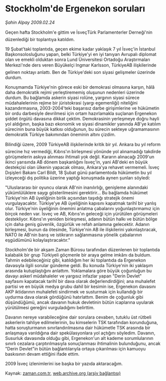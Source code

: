 # Stockholm'de Ergenekon soruları

*Şahin Alpay 2009.02.24*

<tr><td class="metin" colspan="2" style="padding-top: 20px; padding-left: 5px; padding-right: 10px;">Geçen hafta Stockholm'e gittim ve İsveçTürk Parlamenterler Derneği'nin düzenlediği bir toplantıya katıldım.</td></tr><tr><td class="metin" colspan="2" style="padding-top: 20px; padding-left: 5px; padding-right: 10px;"><p> 19 Şubat'taki toplantıda, geçen ekime kadar yaklaşık 7 yıl İsveç'in İstanbul Başkonsolosluğunu yapan, belki Türkiye'yi en iyi tanıyan Avrupalı diplomat olan ve emekli olduktan sonra Lund Üniversitesi Ortadoğu Araştırmaları Merkezi'nde ders veren Büyükelçi Ingmar Karlsson, TürkiyeAB ilişkilerinde gelinen noktayı anlattı. Ben de Türkiye'deki son siyasi gelişmeler üzerinde durdum.
<p>Konuşmamda Türkiye'nin görece eski bir demokrasi olmasına karşın, hâlâ daha demokratik rejimi yerleştirememiş oluşunun nedenleri üzerinde durdum. Bu bağlamda askerin siyasi rolüne, yargının siyasi sürece müdahalelerinin rejime bir jüristokrasi (yargı egemenliği) niteliğini kazandırmasına, 2003-2004'teki başarısız darbe girişimlerine ve hükümetin bir ordu darbesiyle devrilmesi için ortam hazırlamakla suçlanan Ergenekon şiddet örgütü davasına dikkat çektim. Demokrasinin yerleşmeye doğru hayli yol aldığının, başka bazı ekonomik ve siyasi dinamikler yanında AB'ye katılım sürecinin buna büyük katkısı olduğunun, bu sürecin sekteye uğramamasının demokratik Türkiye bakımından öneminin altını çizdim.
<p> Bilindiği üzere, 2009 TürkiyeAB ilişkilerinde kritik bir yıl. Ankara bu yıl reform sürecine hız vermediği, Kıbrıs'ın birleşmesi yönünde yol alınamadığı takdirde görüşmelerin askıya alınması ihtimali yok değil. Kararın alınacağı 2009'un ikinci yarısında AB dönem başkanlığını İsveç'in, yani AB'deki en büyük destekçisi olan ülkenin yapacak olması, Ankara'ya rehavet vermemeli. İsveç Dışişleri Bakanı Carl Bildt, 18 Şubat günü parlamentoda hükümetin bu yıl izleyeceği dış politika üzerine yaptığı konuşmada aynen şunları söyledi:
<p>"Uluslararası bir oyuncu olarak AB'nin inanılırlığı, genişleme alanındaki yükümlülüklere saygı gösterilmesini gerektirir... Bu bağlamda hükümet Türkiye'nin AB üyeliğinin birlik açısından taşıdığı stratejik önemi vurgulayacaktır. Türkiye'ye AB üyeliğinin kapısını kapatmak tarihî bir yanlış olur. Türkiye'nin üyeliğinin önemini anlatma çabalarını yoğunlaştırmamız için birçok neden var. İsveç ve AB, Kıbrıs'ın geleceği için yürütülen görüşmeleri destekliyor. Kıbrıs'ın yeniden birleşmesi, adanın bütün halkı ve bütün bölge için daha geniş güvenlik, özgürlük ve refah anlamına gelecektir. Adanın birleşmesi, bunun da ötesinde, Türkiye'nin AB ile ilişkilerini yakınlaştıracak, NATO ile AB'nin barış ve istikrarın sağlanmasına yönelik çabalarının eşgüdümünü kolaylaştıracaktır."
<p>Stockholm'de bir akşam Zaman Bürosu tarafından düzenlenen bir toplantıda kalabalık bir grup Türkiyeli göçmenle bir araya gelme imkânı da buldum. Tahmin edebileceğiniz gibi, katıldığım her iki toplantıda da Ergenekon davasıyla ilgili sorular gündeme geldi. Bu konuda Türkiye'nin iki yaklaşım arasında kutuplaştığını anlattım. Yoklamalara göre büyük çoğunluğun bu davayı askerî müdahaleler ve yargısız infazlar yapan "Derin Devlet" sayfasını kapatacak tarihî bir dava olarak değerlendirdiğini; ana muhalefet partisi ve en büyük medya grubu dahil bir kesimin ise, Ergenekon davasını AKP iktidarının muhalefeti sindirmek ve susturmak için kullandığı bir uydurma dava olarak gördüğünü hatırlattım. Benim de çoğunluk gibi düşündüğümü, ancak davanın hukuk devletinin bütün icaplarına uyularak yürütülmesi gereğini vurguladığımı belirttim.
<p>Davanın nereye varabileceğine dair sorulara cevaben, tutuklu üst rütbeli askerlerin tahliye edilmelerinin, bu kimselerin TSK tarafından korunduğuna, hatta soruşturmanın sınırlandırılmasına dair hükümetle TSK arasında bir anlaşmaya varıldığına dair spekülasyonlara yol açtığını söyledim. Davanın, Susurluk davasında olduğu gibi, Ergenekon'un alt kademe sorumlularının sınırlı cezalara çarptırılmasıyla sonuçlanması ihtimalinin bulunduğunu, ancak "Derin Devlet"in bütün bağlantılarıyla ortaya çıkarılması için kamuoyu baskısının devam ettiğini ifade ettim.
<p>2009 İsveç izlenimlerini ise başka bir yazıda aktaracağım.<br/></p></p></p></p></p></p></p></td></tr>

Kaynak: [zaman.com.tr](http://zaman.com.tr/yazar.do?yazino=818568), [web.archive.org (arşiv bağlantısı)](http://web.archive.org/web/20090304145708/http://www.zaman.com.tr:80/yazar.do?yazino=818568)
